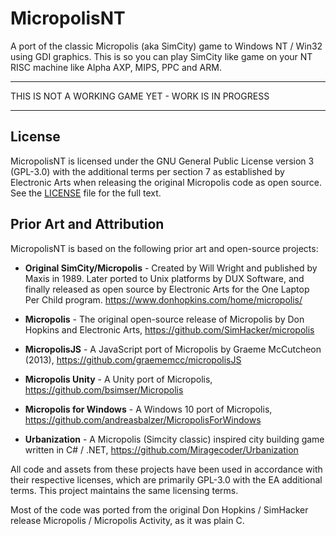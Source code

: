 # MicropolisNT

A port of the classic Micropolis (aka SimCity) game to Windows NT / Win32 using GDI graphics.
This is so you can play SimCity like game on your NT RISC machine like Alpha AXP, MIPS, PPC and ARM.

--------------

THIS IS NOT A WORKING GAME YET - WORK IS IN PROGRESS

--------------

## License

MicropolisNT is licensed under the GNU General Public License version 3 (GPL-3.0) with the additional terms per section 7 as established by Electronic Arts when releasing the original Micropolis code as open source. See the [LICENSE](LICENSE) file for the full text.

## Prior Art and Attribution

MicropolisNT is based on the following prior art and open-source projects:

- **Original SimCity/Micropolis** - Created by Will Wright and published by Maxis in 1989. Later ported to Unix platforms by DUX Software, and finally released as open source by Electronic Arts for the One Laptop Per Child program. https://www.donhopkins.com/home/micropolis/

- **Micropolis** - The original open-source release of Micropolis by Don Hopkins and Electronic Arts, https://github.com/SimHacker/micropolis
- **MicropolisJS** - A JavaScript port of Micropolis by Graeme McCutcheon (2013), https://github.com/graememcc/micropolisJS
- **Micropolis Unity** - A Unity port of Micropolis, https://github.com/bsimser/Micropolis
- **Micropolis for Windows** - A Windows 10 port of Micropolis, https://github.com/andreasbalzer/MicropolisForWindows
- **Urbanization** - A Micropolis (Simcity classic) inspired city building game written in C# / .NET, https://github.com/Miragecoder/Urbanization

All code and assets from these projects have been used in accordance with their respective licenses, which are primarily GPL-3.0 with the EA additional terms. This project maintains the same licensing terms.

Most of the code was ported from the original Don Hopkins / SimHacker release Micropolis / Micropolis Activity, as it was plain C.
